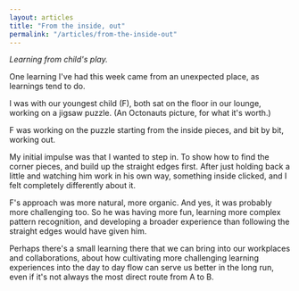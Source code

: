 ```yaml
---
layout: articles
title: "From the inside, out"
permalink: "/articles/from-the-inside-out"
---
```


*Learning from child's play.*

One learning I've had this week came from an unexpected place, as learnings tend to do.

I was with our youngest child (F), both sat on the floor in our lounge, working on a jigsaw puzzle. (An Octonauts picture, for what it's worth.)

F was working on the puzzle starting from the inside pieces, and bit by bit, working out.

My initial impulse was that I wanted to step in. To show how to find the corner pieces, and build up the straight edges first. After just holding back a little and watching him work in his own way, something inside clicked, and I felt completely differently about it.

F's approach was more natural, more organic. And yes, it was probably more challenging too. So he was having more fun, learning more complex pattern recognition, and developing a broader experience than following the straight edges would have given him.

Perhaps there's a small learning there that we can bring into our workplaces and collaborations, about how cultivating more challenging learning experiences into the day to day flow can serve us better in the long run, even if it's not always the most direct route from A to B.
